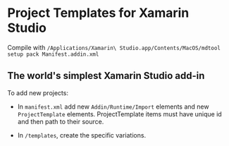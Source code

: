 # Project Templates for Xamarin Studio

Compile with `/Applications/Xamarin\ Studio.app/Contents/MacOS/mdtool setup pack Manifest.addin.xml`

## The world's simplest Xamarin Studio add-in

To add new projects: 

* In `manifest.xml` add new `Addin/Runtime/Import` elements and new `ProjectTemplate` elements. ProjectTemplate items must have unique id and then path to their  source.

* In `/templates`, create the specific variations. 
